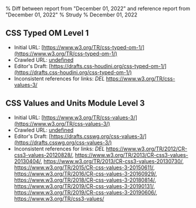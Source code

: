 % Diff between report from "December 01, 2022" and reference report from "December 01, 2022"
% Strudy
% December 01, 2022

## CSS Typed OM Level 1

- Initial URL: [https://www.w3.org/TR/css-typed-om-1/](https://www.w3.org/TR/css-typed-om-1/)
- Crawled URL: [undefined](undefined)
- Editor's Draft: [https://drafts.css-houdini.org/css-typed-om-1/](https://drafts.css-houdini.org/css-typed-om-1/)
- Inconsistent references for links: *DEL* https://www.w3.org/TR/css-values-3/


## CSS Values and Units Module Level 3

- Initial URL: [https://www.w3.org/TR/css-values-3/](https://www.w3.org/TR/css-values-3/)
- Crawled URL: [undefined](undefined)
- Editor's Draft: [https://drafts.csswg.org/css-values-3/](https://drafts.csswg.org/css-values-3/)
- Inconsistent references for links: *DEL* https://www.w3.org/TR/2012/CR-css3-values-20120828/, https://www.w3.org/TR/2013/CR-css3-values-20130404/, https://www.w3.org/TR/2013/CR-css3-values-20130730/, https://www.w3.org/TR/2015/CR-css-values-3-20150611/, https://www.w3.org/TR/2016/CR-css-values-3-20160929/, https://www.w3.org/TR/2018/CR-css-values-3-20180814/, https://www.w3.org/TR/2019/CR-css-values-3-20190131/, https://www.w3.org/TR/2019/CR-css-values-3-20190606/, https://www.w3.org/TR/css3-values/



